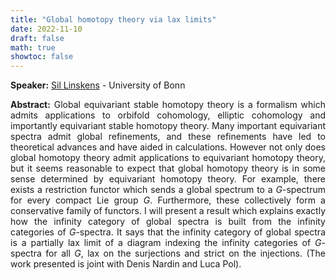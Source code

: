 ```yaml
---
title: "Global homotopy theory via lax limits"
date: 2022-11-10
draft: false
math: true
showtoc: false
---
```



**Speaker:** [Sil Linskens](https://www.hcm.uni-bonn.de/people/phd-students/profile/sil-linskens/) - University of Bonn

**Abstract:** Global equivariant stable homotopy theory is a formalism which admits applications to orbifold cohomology, elliptic cohomology and importantly equivariant stable homotopy theory. Many important equivariant spectra admit global refinements, and these refinements have led to theoretical advances and have aided in calculations. However not only does global homotopy theory admit applications to equivariant homotopy theory, but it seems reasonable to expect that global homotopy theory is in some sense determined by equivariant homotopy theory. For example, there exists a restriction functor which sends a global spectrum to a $G$-spectrum for every compact Lie group $G$. Furthermore, these collectively form a conservative family of functors. I will present a result which explains exactly how the infinity category of global spectra is built from the infinity categories of $G$-spectra. It says that the infinity category of global spectra is a partially lax limit of a diagram indexing the infinity categories of $G$-spectra for all $G$, lax on the surjections and strict on the injections. (The work presented is joint with Denis Nardin and Luca Pol).


<style>body {text-align: justify}</style>